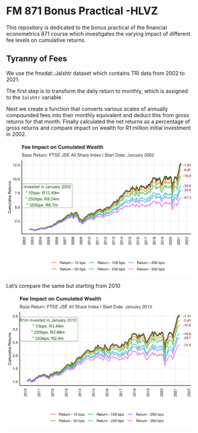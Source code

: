 
# FM 871 Bonus Practical -HLVZ

This repository is dedicated to the bonus practical of the financial
econometrics 871 course which investigates the varying impact of
different fee levels on cumulative returns.

## Tyranny of Fees

We use the fmxdat::Jalshtr dataset which contains TRI data from 2002 to
2021.

The first step is to transform the daily return to monthly, which is
assigned to the `Jalshtr` variable.

Next we create a function that converts various scales of annually
compounded fees into their monthly equivalent and deduct this from gross
returns for that month. Finally calculated the net returns as a
percentage of gross returns and compare impact on wealth for R1 million
initial investment in 2002.

![](Readme_files/figure-gfm/unnamed-chunk-3-1.png)<!-- -->

Let’s compare the same but starting from 2010

![](Readme_files/figure-gfm/unnamed-chunk-4-1.png)<!-- -->
